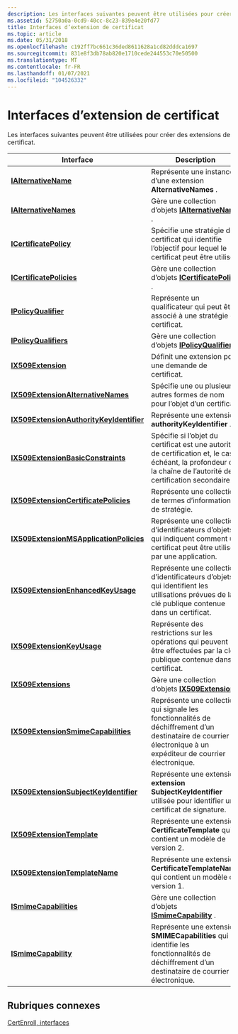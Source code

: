 ```yaml
---
description: Les interfaces suivantes peuvent être utilisées pour créer des extensions de certificat.
ms.assetid: 52750a0a-0cd9-40cc-8c23-839e4e20fd77
title: Interfaces d’extension de certificat
ms.topic: article
ms.date: 05/31/2018
ms.openlocfilehash: c192ff7bc661c36ded8611628a1cd82dddca1697
ms.sourcegitcommit: 831e8f3db78ab820e1710cede244553c70e50500
ms.translationtype: MT
ms.contentlocale: fr-FR
ms.lasthandoff: 01/07/2021
ms.locfileid: "104526332"
---
```

# <a name="certificate-extension-interfaces"></a>Interfaces d’extension de certificat

Les interfaces suivantes peuvent être utilisées pour créer des extensions de certificat.



| Interface                                                                            | Description                                                                                                                                    |
|--------------------------------------------------------------------------------------|------------------------------------------------------------------------------------------------------------------------------------------------|
| [**IAlternativeName**](/windows/desktop/api/CertEnroll/nn-certenroll-ialternativename)                                         | Représente une instance d’une extension **AlternativeNames** .                                                                                   |
| [**IAlternativeNames**](/windows/desktop/api/CertEnroll/nn-certenroll-ialternativenames)                                       | Gère une collection d’objets [**IAlternativeName**](/windows/desktop/api/CertEnroll/nn-certenroll-ialternativename) .                                                                  |
| [**ICertificatePolicy**](/windows/desktop/api/CertEnroll/nn-certenroll-icertificatepolicy)                                     | Spécifie une stratégie de certificat qui identifie l’objectif pour lequel le certificat peut être utilisé.                                              |
| [**ICertificatePolicies**](/windows/desktop/api/CertEnroll/nn-certenroll-icertificatepolicies)                                 | Gère une collection d’objets [**ICertificatePolicy**](/windows/desktop/api/CertEnroll/nn-certenroll-icertificatepolicy) .                                                              |
| [**IPolicyQualifier**](/windows/desktop/api/CertEnroll/nn-certenroll-ipolicyqualifier)                                         | Représente un qualificateur qui peut être associé à une stratégie de certificat.                                                                       |
| [**IPolicyQualifiers**](/windows/desktop/api/CertEnroll/nn-certenroll-ipolicyqualifiers)                                       | Gère une collection d’objets [**IPolicyQualifier**](/windows/desktop/api/CertEnroll/nn-certenroll-ipolicyqualifier) .                                                                  |
| [**IX509Extension**](/windows/desktop/api/CertEnroll/nn-certenroll-ix509extension)                                             | Définit une extension pour une demande de certificat.                                                                                                |
| [**IX509ExtensionAlternativeNames**](/windows/desktop/api/CertEnroll/nn-certenroll-ix509extensionalternativenames)             | Spécifie une ou plusieurs autres formes de nom pour l’objet d’un certificat.                                                                 |
| [**IX509ExtensionAuthorityKeyIdentifier**](/windows/desktop/api/CertEnroll/nn-certenroll-ix509extensionauthoritykeyidentifier) | Représente une extension **authorityKeyIdentifier** .                                                                                            |
| [**IX509ExtensionBasicConstraints**](/windows/desktop/api/CertEnroll/nn-certenroll-ix509extensionbasicconstraints)             | Spécifie si l’objet du certificat est une autorité de certification et, le cas échéant, la profondeur de la chaîne de l’autorité de certification secondaire. |
| [**IX509ExtensionCertificatePolicies**](/windows/desktop/api/CertEnroll/nn-certenroll-ix509extensioncertificatepolicies)       | Représente une collection de termes d’informations de stratégie.                                                                                           |
| [**IX509ExtensionMSApplicationPolicies**](/windows/desktop/api/CertEnroll/nn-certenroll-ix509extensionmsapplicationpolicies)   | Représente une collection d’identificateurs d’objets qui indiquent comment un certificat peut être utilisé par une application.                                   |
| [**IX509ExtensionEnhancedKeyUsage**](/windows/desktop/api/CertEnroll/nn-certenroll-ix509extensionenhancedkeyusage)             | Représente une collection d’identificateurs d’objets qui identifient les utilisations prévues de la clé publique contenue dans un certificat.                    |
| [**IX509ExtensionKeyUsage**](/windows/desktop/api/CertEnroll/nn-certenroll-ix509extensionkeyusage)                             | Représente des restrictions sur les opérations qui peuvent être effectuées par la clé publique contenue dans le certificat.                                |
| [**IX509Extensions**](/windows/desktop/api/CertEnroll/nn-certenroll-ix509extensions)                                           | Gère une collection d’objets [**IX509Extension**](/windows/desktop/api/CertEnroll/nn-certenroll-ix509extension) .                                                                      |
| [**IX509ExtensionSmimeCapabilities**](/windows/desktop/api/CertEnroll/nn-certenroll-ix509extensionsmimecapabilities)           | Représente une collection qui signale les fonctionnalités de déchiffrement d’un destinataire de courrier électronique à un expéditeur de courrier électronique.                                     |
| [**IX509ExtensionSubjectKeyIdentifier**](/windows/desktop/api/CertEnroll/nn-certenroll-ix509extensionsubjectkeyidentifier)     | Représente une extension **extension SubjectKeyIdentifier** utilisée pour identifier un certificat de signature.                                                        |
| [**IX509ExtensionTemplate**](/windows/desktop/api/CertEnroll/nn-certenroll-ix509extensiontemplate)                             | Représente une extension **CertificateTemplate** qui contient un modèle de version 2.                                                             |
| [**IX509ExtensionTemplateName**](/windows/desktop/api/CertEnroll/nn-certenroll-ix509extensiontemplatename)                     | Représente une extension **CertificateTemplateName** qui contient un modèle de version 1.                                                         |
| [**ISmimeCapabilities**](/windows/desktop/api/CertEnroll/nn-certenroll-ismimecapabilities)                                     | Gère une collection d’objets [**ISmimeCapability**](/windows/desktop/api/CertEnroll/nn-certenroll-ismimecapability) .                                                                  |
| [**ISmimeCapability**](/windows/desktop/api/CertEnroll/nn-certenroll-ismimecapability)                                         | Représente une extension **SMIMECapabilities** qui identifie les fonctionnalités de déchiffrement d’un destinataire de courrier électronique.                               |



 

## <a name="related-topics"></a>Rubriques connexes

<dl> <dt>

[CertEnroll, interfaces](certenroll-interfaces.md)
</dt> </dl>

 

 



